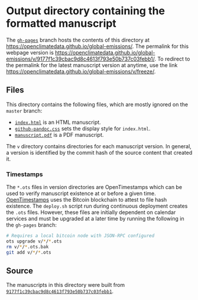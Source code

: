 # Output directory containing the formatted manuscript

The [`gh-pages`](https://github.com/openclimatedata/global-emissions/tree/gh-pages) branch hosts the contents of this directory at https://openclimatedata.github.io/global-emissions/.
The permalink for this webpage version is https://openclimatedata.github.io/global-emissions/v/9177f1c39cbac9d8c4613f793e50b737c03febb1/.
To redirect to the permalink for the latest manuscript version at anytime, use the link https://openclimatedata.github.io/global-emissions/v/freeze/.

## Files

This directory contains the following files, which are mostly ignored on the `master` branch:

+ [`index.html`](index.html) is an HTML manuscript.
+ [`github-pandoc.css`](github-pandoc.css) sets the display style for `index.html`.
+ [`manuscript.pdf`](manuscript.pdf) is a PDF manuscript.

The `v` directory contains directories for each manuscript version.
In general, a version is identified by the commit hash of the source content that created it.

### Timestamps

The `*.ots` files in version directories are OpenTimestamps which can be used to verify manuscript existence at or before a given time.
[OpenTimestamps](https://opentimestamps.org/) uses the Bitcoin blockchain to attest to file hash existence.
The `deploy.sh` script run during continuous deployment creates the `.ots` files.
However, these files are initially dependent on calendar services and must be upgraded at a later time by running the following in the `gh-pages` branch:

```sh
# Requires a local bitcoin node with JSON-RPC configured
ots upgrade v/*/*.ots
rm v/*/*.ots.bak
git add v/*/*.ots
```

## Source

The manuscripts in this directory were built from
[`9177f1c39cbac9d8c4613f793e50b737c03febb1`](https://github.com/openclimatedata/global-emissions/commit/9177f1c39cbac9d8c4613f793e50b737c03febb1).
